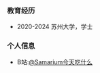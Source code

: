 ### 教育经历
* 2020-2024 苏州大学，学士


### 个人信息
* B站:[@Samarium今天吃什么](https://space.bilibili.com/10044859)


